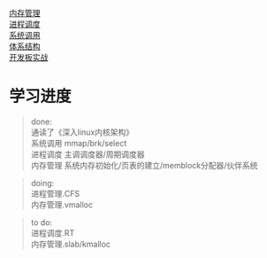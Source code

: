 [内存管理](doc/memory_manage/mm.md)  
[进程调度](doc/process_manage/process.md)  
[系统调用](doc/system_call/system_call.md)  
[体系结构](doc/arch/ARM64.md)  
[开发板实战](doc/board/rk3399.md)  

# 学习进度
> done:  
> 通读了《深入linux内核架构》  
> 系统调用 mmap/brk/select  
> 进程调度 主调调度器/周期调度器  
> 内存管理 系统内存初始化/页表的建立/memblock分配器/伙伴系统  

> doing:  
> 进程管理.CFS  
> 内存管理.vmalloc  

> to do:  
> 进程调度.RT  
> 内存管理.slab/kmalloc  

